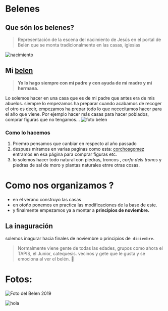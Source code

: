 
# **Belenes**
## Que són los belenes?

>Representación de la escena del nacimiento de Jesús en el portal de Belén que se monta tradicionalmente en las casas, iglesias

![nacimiento](https://scontent-mad1-1.xx.fbcdn.net/v/t1.0-0/p180x540/81459118_1400982243394545_8205317354360406016_o.jpg?_nc_cat=101&_nc_sid=8024bb&_nc_ohc=YBQE5YGwCWIAX_KI5hS&_nc_ht=scontent-mad1-1.xx&tp=6&oh=3be344685f70381d0d031b784f9445f4&oe=5F8B4E4D)

## Mi [belen](http://cronistadegata.blogia.com/2019/122805-temps-de-betlems-el-familiar-del-carrer-signes-de-gata-betlem-anita-canyetes-.-c.php?fbclid=IwAR2eVjlsOh6wopG26221FieXE7LDxs-G_wO49ObtQFNPsbUIjTN5Gkmzvt4)
>**Yo lo hago siempre con mi padre y con ayuda de mi madre y mi hermana.**

Lo solemos hacer en una casa que es de mi padre  que antes era de mis abuelos. siempre lo empezamos ha preparar cuando acabamos de recoger el otro
es decir, empezamos ha prepar todo lo que nececitamos hacer para el año que viene. Por ejemplo hacer más casas para hacer poblados,  comprar figuras que no tengamos...
![foto belen](https://scontent-mad1-1.xx.fbcdn.net/v/t1.0-9/s960x960/81347755_1400980760061360_3994236155540275200_o.jpg?_nc_cat=102&_nc_sid=8024bb&_nc_ohc=Jo2KZqqwdTIAX-E3BoE&_nc_ht=scontent-mad1-1.xx&tp=7&oh=13c3b475977c3e624d8573f9c952aa9f&oe=5F8D9740)
### Como lo hacemos    
  1. Priemro pensamos que canbiar en respecto al año passado
  2. despues miramos en varias paginas como esta: [corchosgomez](https://www.corchosgomez.com/)  
     entramos en esa página para comprar figuras etc. 
  3. lo solemos hacer todo natural con piedras,  troncos , _corfa dels troncs_ y piedras de sal de moro y plantas naturales etnre otras cosas.
  
 # Como nos organizamos ?
*  en el verano  construyo las casas
* en otoño ponemos en practica las modificaciones de la base de este.
* y finalmente empezamos ya a montar a **principios  de noviembre.**

## La inaguración
 solemos inagurar hacia finales de noviembre o principios de` diciembre`.
> Normalmente viene gente de todas las edades, grupos como ahora el TAPIS, el Junior, catequesis. vecinos y gete que le gusta y
 se emociona al ver el belén.
:smiling_face_with_three_hearts: 
 
 # Fotos:

![  Foto del Belen 2019](https://scontent-mad1-1.xx.fbcdn.net/v/t1.0-0/p180x540/80419078_1400980843394685_5009858787033481216_o.jpg?_nc_cat=107&_nc_sid=8024bb&_nc_ohc=6NpA69z4iRoAX8TEK3B&_nc_oc=AQnd233Js8TWxP2AR4kSBCE8uzKzqOfKFbuW6N9j3k4_TGwCyAxZdeOPTN_m2FcMIU4&_nc_ht=scontent-mad1-1.xx&tp=6&oh=f4e3d869e23c384664e09a6ab7fc7f29&oe=5F8C0EF3)

![hola](https://scontent-mad1-1.xx.fbcdn.net/v/t1.0-9/s960x960/81531273_1400980916728011_7663899072721321984_o.jpg?_nc_cat=106&_nc_sid=8024bb&_nc_ohc=YZI5FkwDXq8AX98NABx&_nc_ht=scontent-mad1-1.xx&tp=7&oh=bce04919beafc0876d55b3b7e7fbfce5&oe=5F8B9574)
 
